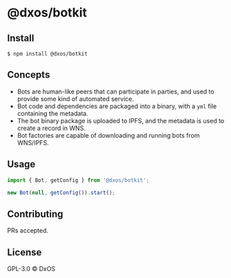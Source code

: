 # @dxos/botkit

## Install

```
$ npm install @dxos/botkit
```

## Concepts

* Bots are human-like peers that can participate in parties, and used to provide some kind of automated service.
* Bot code and dependencies are packaged into a binary, with a `yml` file containing the metadata.
* The bot binary package is uploaded to IPFS, and the metadata is used to create a record in WNS.
* Bot factories are capable of downloading and running bots from WNS/IPFS.

## Usage

```javascript
import { Bot, getConfig } from '@dxos/botkit';

new Bot(null, getConfig()).start();
```

## Contributing

PRs accepted.

## License

GPL-3.0 © DxOS
